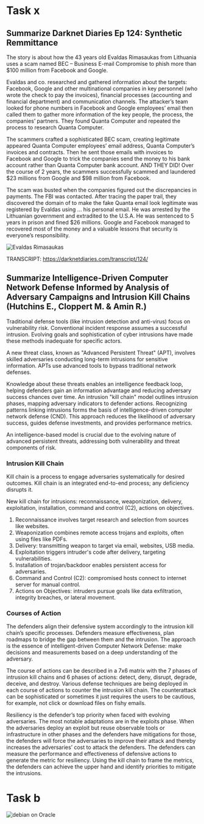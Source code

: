# Task x
## Summarize Darknet Diaries Ep 124: Synthetic Remmittance
The story is about how the 43 years old Evaldas Rimasaukas from Lithuania uses a scam named BEC – Business E-mail Compromise to phish more than $100 million from Facebook and Google.

Evaldas and co. researched and gathered information about the targets: Facebook, Google and other multinational companies in key personnel (who wrote the check to pay the invoices), financial processes (accounting and financial department) and communication channels. The attacker’s team looked for phone numbers in Facebook and Google employees’ email then called them to gather more information of the key people, the process, the companies’ partners. They found Quanta Computer and repeated the process to research Quanta Computer.

The scammers crafted a sophisticated BEC scam, creating legitimate appeared Quanta Computer employees’ email address, Quanta Computer’s invoices and contracts. Then he sent those emails with invoices to Facebook and Google to trick the companies send the money to his bank account rather than Quanta Computer bank account. AND THEY DID! Over the course of 2 years, the scammers successfully scammed and laundered $23 millions from Google and $98 million from Facebook.

The scam was busted when the companies figured out the discrepancies in payments. The FBI was contacted. After tracing the paper trail, they discovered the domain of to make the fake Quanta email look legitimate was registered by Evaldas using ... his personal email. He was arrested by the Lithuanian government and extradited to the U.S.A. He was sentenced to 5 years in prison and fined $26 millions. Google and Facebook managed to recovered most of the money and a valuable lessons that security is everyone’s responsibility.

<img src="https://g4.dcdn.lt/images/pix/evaldas-rimasauskas-75428475.jpg" alt="Evaldas Rimasaukas">

TRANSCRIPT: https://darknetdiaries.com/transcript/124/

## Summarize Intelligence-Driven Computer Network Defense Informed by Analysis of Adversary Campaigns and Intrusion Kill Chains (Hutchins E., Cloppert M. & Amin R.)

Traditional defense tools (like intrusion detection and anti-virus) focus on vulnerability risk. Conventional incident response assumes a successful intrusion. Evolving goals and sophistication of cyber intrusions have made these methods inadequate for specific actors.

A new threat class, known as "Advanced Persistent Threat" (APT), involves skilled adversaries conducting long-term intrusions for sensitive information. APTs use advanced tools to bypass traditional network defenses.

Knowledge about these threats enables an intelligence feedback loop, helping defenders gain an information advantage and reducing adversary success chances over time. An intrusion "kill chain" model outlines intrusion phases, mapping adversary indicators to defender actions. Recognizing patterns linking intrusions forms the basis of intelligence-driven computer network defense (CND). This approach reduces the likelihood of adversary success, guides defense investments, and provides performance metrics.

An intelligence-based model is crucial due to the evolving nature of advanced persistent threats, addressing both vulnerability and threat components of risk.

### Intrusion Kill Chain

Kill chain is a process to engage adversaries systematically for desired outcomes. Kill chain is an integrated end-to-end process; any deficiency disrupts it.

New kill chain for intrusions: reconnaissance, weaponization, delivery, exploitation, installation, command and control (C2), actions on objectives.

1.	Reconnaissance involves target research and selection from sources like websites.
2.	Weaponization combines remote access trojans and exploits, often using files like PDFs.
3.	Delivery: transmitting weapon to target via email, websites, USB media.
4.	Exploitation triggers intruder's code after delivery, targeting vulnerabilities.
5.	Installation of trojan/backdoor enables persistent access for adversaries.
6.	Command and Control (C2): compromised hosts connect to internet server for manual control.
7.	Actions on Objectives: intruders pursue goals like data exfiltration, integrity breaches, or lateral movement.

### Courses of Action

The defenders align their defensive system accordingly to the intrusion kill chain’s specific processes. Defenders measure effectiveness, plan roadmaps to bridge the gap between them and the intrusion. The approach is the essence of intelligent-driven Computer Network Defense: make decisions and measurements based on a deep understanding of the adversary.

The course of actions can be described in a 7x6 matrix with the 7 phases of intrusion kill chains and 6 phases of actions: detect, deny, disrupt, degrade, deceive, and destroy. Various defense techniques are being deployed in each course of actions to counter the intrusion kill chain. The counterattack can be sophisticated or sometimes it just requires the users to be cautious, for example, not click or download files on fishy emails.

Resiliency is the defender’s top priority when faced with evolving adversaries. The most notable adaptations are in the exploits phase. When the adversaries deploy an exploit but reuse observable tools or infrastructure in other phases and the defenders have mitigations for those, the defenders will force the adversaries to improve their attack and thereby increases the adversaries’ cost to attack the defenders. The defenders can measure the performance and effectiveness of defensive actions to generate the metric for resiliency. Using the kill chain to frame the metrics, the defenders can achieve the upper hand and identify priorities to mitigate the intrusions. 

# Task b
![debian on Oracle](https://github.com/DozyXYZ/InformationSecurityAutumn2023/assets/142783309/2b27d854-fe67-449f-ae1b-f89edff7c2cf)
